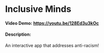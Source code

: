 # Inclusive Minds
#### Video Demo:   <https://youtu.be/128Ed3u3kOc>
#### Description:
An interactive app that addresses anti-racism!
